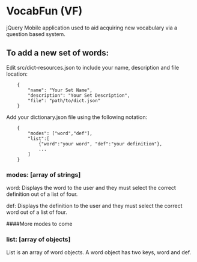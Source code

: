 # VocabFun (VF)

jQuery Mobile application used to aid acquiring new vocabulary via a question based system.

## To add a new set of words:

Edit src/dict-resources.json to include your name, description and file location:

`````
    {
        "name": "Your Set Name",
        "description": "Your Set Description",
        "file": "path/to/dict.json"
    }
`````


Add your dictionary.json file using the following notation:

`````
    {
        "modes": ["word","def"],
        "list":[
            {"word":"your word", "def":"your definition"},
            ...
        ]
    }
`````    

### modes: [array of strings]

word: Displays the word to the user and they must select the correct definition out of a list of four.

def: Displays the definition to the user and they must select the correct word out of a list of four.

####More modes to come

### list: [array of objects]

List is an array of word objects. A word object has two keys, word and def.


